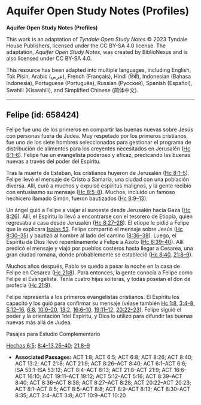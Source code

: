 # Aquifer Open Study Notes (Profiles)

**Aquifer Open Study Notes (Profiles)**

This work is an adaptation of *Tyndale Open Study Notes* © 2023 Tyndale House Publishers, licensed under the CC BY\-SA 4\.0 license. The adaptation, *Aquifer Open Study Notes*, was created by BiblioNexus and is also licensed under CC BY\-SA 4\.0\.

This resource has been adapted into multiple languages, including English, Tok Pisin, Arabic (عربي), French (Français), Hindi (हिंदी), Indonesian (Bahasa Indonesia), Portuguese (Português), Russian (Русский), Spanish (Español), Swahili (Kiswahili), and Simplified Chinese (简体中文).



--------------------------------

## Felipe (id: 658424)

Felipe fue uno de los primeros en compartir las buenas nuevas sobre Jesús con personas fuera de Judea. Muy respetado por los primeros cristianos, fue uno de los siete hombres seleccionados para gestionar el programa de distribución de alimentos para los creyentes necesitados en Jerusalén ([Hc 6:1–6](https://ref.ly/Acts6:1-Acts6:6)). Felipe fue un evangelista poderoso y eficaz, predicando las buenas nuevas a través del poder del Espíritu.

Tras la muerte de Esteban, los cristianos huyeron de Jerusalén ([Hc 8:1–5](https://ref.ly/Acts8:1-Acts8:5)). Felipe llevó el mensaje de Cristo a Samaria, una ciudad con una población diversa. Allí, curó a muchos y expulsó espíritus malignos, y la gente recibió con entusiasmo su mensaje ([Hc 8:5–8](https://ref.ly/Acts8:5-Acts8:8)). Muchos, incluido un famoso hechicero llamado Simón, fueron bautizados ([Hc 8:9–13](https://ref.ly/Acts8:9-Acts8:13)).

Un ángel guió a Felipe a viajar al suroeste desde Jerusalén hacia Gaza ([Hc 8:26](https://ref.ly/Acts8:26)). Allí, el Espíritu lo llevó a encontrarse con el tesorero de Etiopía, quien regresaba a casa desde Jerusalén ([Hc 8:27–28](https://ref.ly/Acts8:27-Acts8:28)). El etíope le pidió a Felipe que le explicara [Isaías 53](https://ref.ly/Isa53:1-Isa53:12). Felipe compartió el mensaje sobre Jesús ([Hc 8:30–35](https://ref.ly/Acts8:30-Acts8:35)) y bautizó al hombre al lado del camino ([8:36–38](https://ref.ly/Acts8:36-Acts8:38)). Luego, el Espíritu de Dios llevó repentinamente a Felipe a Azoto ([Hc 8:39–40](https://ref.ly/Acts8:39-Acts8:40)). Allí predicó el mensaje y viajó por pueblos costeros hasta llegar a Cesarea, una gran ciudad romana, donde probablemente se estableció ([Hc 8:40,](https://ref.ly/Acts8:40) [21:8–9](https://ref.ly/Acts21:8-Acts21:9)).

Muchos años después, Pablo se quedó a pasar la noche en la casa de Felipe en Cesarea ([Hc 21:8](https://ref.ly/Acts21:8)). Para entonces, la gente conocía a Felipe como Felipe el Evangelista. Tenía cuatro hijas solteras, y todas poseían el don de profecía ([Hc 21:9](https://ref.ly/Acts21:9)).

Felipe representa a los primeros evangelistas cristianos. El Espíritu los capacitó y los guió para confirmar su mensaje (véase también [Hc 1:8,](https://ref.ly/Acts1:8) [3:4–8,](https://ref.ly/Acts3:4-Acts3:8) [5:12–16,](https://ref.ly/Acts5:12-Acts5:16) [6:8,](https://ref.ly/Acts6:8) [10:9–20,](https://ref.ly/Acts10:9-Acts10:20) [13:2,](https://ref.ly/Acts13:2) [16:6–10,](https://ref.ly/Acts16:6-Acts16:10) [19:11–12,](https://ref.ly/Acts19:11-Acts19:12) [20:22–23](https://ref.ly/Acts20:22-Acts20:23)). Felipe siguió el poder y la orientación 1del Espíritu, y Dios lo utilizó para difundir las buenas nuevas más allá de Judea.

Pasajes para Estudio Complementario

[Hechos 6:5;](https://ref.ly/Acts6:5) [8:4–13](https://ref.ly/Acts8:4-Acts8:13),[26–40](https://ref.ly/Acts8:26-Acts8:40); [21:8–9](https://ref.ly/Acts21:8-Acts21:9)

* **Associated Passages:** ACT 1:8; ACT 6:5; ACT 6:8; ACT 8:26; ACT 8:40; ACT 13:2; ACT 21:8; ACT 21:9; ACT 8:26–ACT 8:40; ACT 6:1–ACT 6:6; ISA 53:1–ISA 53:12; ACT 8:4–ACT 8:13; ACT 21:8–ACT 21:9; ACT 16:6–ACT 16:10; ACT 19:11–ACT 19:12; ACT 5:12–ACT 5:16; ACT 8:39–ACT 8:40; ACT 8:36–ACT 8:38; ACT 8:27–ACT 8:28; ACT 20:22–ACT 20:23; ACT 8:1–ACT 8:5; ACT 8:5–ACT 8:8; ACT 8:9–ACT 8:13; ACT 8:30–ACT 8:35; ACT 3:4–ACT 3:8; ACT 10:9–ACT 10:20

